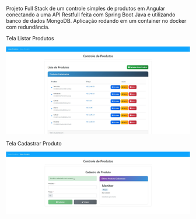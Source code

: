 Projeto Full Stack de um controle simples de produtos em Angular conectando a uma API Restfull feita com Spring Boot Java e utilizando banco de dados MongoDB. Aplicação rodando em um container no docker com redundância.
 




 
 
 
 
 Tela Listar Produtos

![Tela Listar Produtos](https://github.com/PcJunioor/Controle-de-Produtos/blob/master/Tela%20Listar%20produtos.jpg)



 Tela Cadastrar Produto

![Tela Cadastrar Produto](https://github.com/PcJunioor/Controle-de-Produtos/blob/master/Tela%20Cadastrar%20produtos.jpg)
